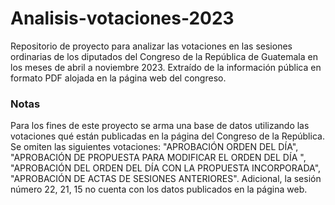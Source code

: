 # Analisis-votaciones-2023
Repositorio de proyecto para analizar las votaciones en las sesiones ordinarias de los diputados del Congreso de la República de Guatemala en los meses de abril a noviembre 2023. Extraído de la información pública en formato PDF alojada en la página web del congreso. 

### Notas
Para los fines de este proyecto se arma una base de datos utilizando las votaciones qué están publicadas en la página del Congreso de la República. Se omiten las siguientes votaciones: "APROBACIÓN ORDEN DEL DÍA", "APROBACIÓN DE PROPUESTA PARA MODIFICAR EL ORDEN DEL DÍA ", "APROBACIÓN DEL ORDEN DEL DÍA CON LA PROPUESTA INCORPORADA", "APROBACIÓN DE ACTAS DE SESIONES ANTERIORES". Adicional, la sesión número 22, 21, 15 no cuenta con los datos publicados en la página web.